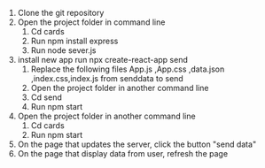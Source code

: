 

1.	Clone the git repository
2.	Open the project folder in command line
    1.	Cd  cards
    2.  Run npm install express
    3.	Run node  sever.js
3. install new app run npx create-react-app send    
    1. Replace the following files App.js ,App.css ,data.json ,index.css,index.js from senddata to send 
    2.  Open the project folder in another command line
    3.	Cd   send  
    4.	Run npm start
4.	Open the project folder in another command line 
    1.	Cd  cards
    2.	Run npm start
5.  On the page that updates the server, click the button "send data"
6.  On the page that display data from user, refresh the page

